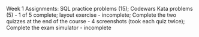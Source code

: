 Week 1 Assignments:
  SQL practice problems (15);   Codewars Kata problems (5) - 1 of 5 complete;   layout exercise - incomplete;   Complete the two quizzes at the end of the course - 4 screenshots (took each quiz twice);   Complete the exam simulator - incomplete
